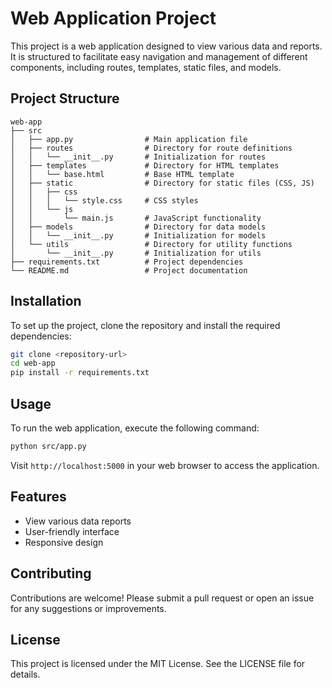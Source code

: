 # Web Application Project

This project is a web application designed to view various data and reports. It is structured to facilitate easy navigation and management of different components, including routes, templates, static files, and models.

## Project Structure

```
web-app
├── src
│   ├── app.py                # Main application file
│   ├── routes                # Directory for route definitions
│   │   └── __init__.py       # Initialization for routes
│   ├── templates             # Directory for HTML templates
│   │   └── base.html         # Base HTML template
│   ├── static                # Directory for static files (CSS, JS)
│   │   ├── css
│   │   │   └── style.css     # CSS styles
│   │   └── js
│   │       └── main.js       # JavaScript functionality
│   ├── models                # Directory for data models
│   │   └── __init__.py       # Initialization for models
│   └── utils                 # Directory for utility functions
│       └── __init__.py       # Initialization for utils
├── requirements.txt          # Project dependencies
└── README.md                 # Project documentation
```

## Installation

To set up the project, clone the repository and install the required dependencies:

```bash
git clone <repository-url>
cd web-app
pip install -r requirements.txt
```

## Usage

To run the web application, execute the following command:

```bash
python src/app.py
```

Visit `http://localhost:5000` in your web browser to access the application.

## Features

- View various data reports
- User-friendly interface
- Responsive design

## Contributing

Contributions are welcome! Please submit a pull request or open an issue for any suggestions or improvements.

## License

This project is licensed under the MIT License. See the LICENSE file for details.